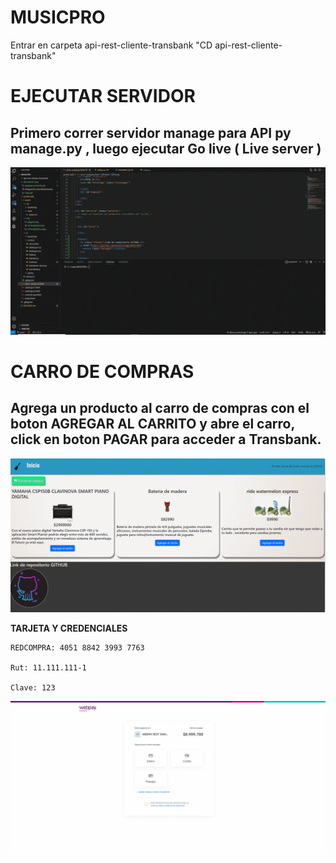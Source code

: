 # MUSICPRO

Entrar en carpeta api-rest-cliente-transbank "CD api-rest-cliente-transbank"

# EJECUTAR SERVIDOR

Primero correr servidor manage para API
py manage.py , luego ejecutar Go live ( Live server )
--------------------------------------------------------------------------
<img src="document/img/Servidor.gif" alt="integracion-transbank.drawio" width="600px">

# CARRO DE COMPRAS

Agrega un producto al carro de compras con el boton AGREGAR AL CARRITO y abre el carro,
click en boton PAGAR para acceder a Transbank.
--------------------------------------------------------------------------
<img src="document/img/Agregar_producto.gif" alt="integracion-transbank.drawio" width="600px">

**TARJETA Y CREDENCIALES**
```
REDCOMPRA: 4051 8842 3993 7763

Rut: 11.111.111-1

Clave: 123
```

<img src="document/img/Pago.gif" alt="integracion-transbank.drawio" width="600px">


